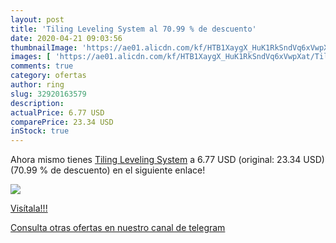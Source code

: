 ```yaml
---
layout: post
title: 'Tiling Leveling System al 70.99 % de descuento'
date: 2020-04-21 09:03:56
thumbnailImage: 'https://ae01.alicdn.com/kf/HTB1XaygX_HuK1RkSndVq6xVwpXat/Tiling-Leveling-System.jpg_350x350._SL200_.jpg'
images: [ 'https://ae01.alicdn.com/kf/HTB1XaygX_HuK1RkSndVq6xVwpXat/Tiling-Leveling-System.jpg_350x350._SL200_.jpg' ]
comments: true
category: ofertas
author: ring
slug: 32920163579
description:
actualPrice: 6.77 USD
comparePrice: 23.34 USD
inStock: true
---
```


Ahora mismo tienes [Tiling Leveling System](https://www.amazon.com/dp/32920163579/?tag=redken08-20) a 6.77 USD (original: 23.34 USD) (70.99 %  de descuento) en el siguiente enlace!

[![](https://ae01.alicdn.com/kf/HTB1XaygX_HuK1RkSndVq6xVwpXat/Tiling-Leveling-System.jpg_350x350._SL200_.jpg)](https://www.amazon.com/dp/32920163579/?tag=redken08-20)

[Visítala!!!](https://www.amazon.com/dp/32920163579/?tag=redken08-20)

[Consulta otras ofertas en nuestro canal de telegram](https://t.me/s/ofertas25)
